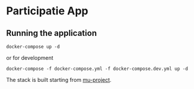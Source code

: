 # Participatie App

## Running the application

```shell
docker-compose up -d
```

or for development

```shell
docker-compose -f docker-compose.yml -f docker-compose.dev.yml up -d
```

The stack is built starting from [mu-project](https://github.com/mu-semtech/mu-project).
